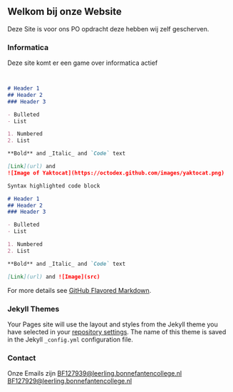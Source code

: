 ## Welkom bij onze Website

Deze Site is voor ons PO opdracht deze hebben wij zelf gescherven.

### Informatica

Deze site komt er een game over informatica actief

```markdown


# Header 1
## Header 2
### Header 3

- Bulleted
- List

1. Numbered
2. List

**Bold** and _Italic_ and `Code` text

[Link](url) and 
![Image of Yaktocat](https://octodex.github.com/images/yaktocat.png)
```
```markdown
Syntax highlighted code block

# Header 1
## Header 2
### Header 3

- Bulleted
- List

1. Numbered
2. List

**Bold** and _Italic_ and `Code` text

[Link](url) and ![Image](src)
```
For more details see [GitHub Flavored Markdown](https://guides.github.com/features/mastering-markdown/).

### Jekyll Themes

Your Pages site will use the layout and styles from the Jekyll theme you have selected in your [repository settings](https://github.com/BingTheKingNLL/BE-Informatica/settings). The name of this theme is saved in the Jekyll `_config.yml` configuration file.

### Contact

Onze Emails zijn 
BF127939@leerling.bonnefantencollege.nl
BF127929@leerling.bonnefantencollege.nl
